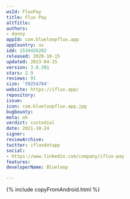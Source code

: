 ```yaml
---
wsId: FluxPay
title: Flux Pay
altTitle: 
authors:
- danny
appId: com.blueloopflux.app
appCountry: us
idd: 1534426282
released: 2020-10-15
updated: 2023-04-15
version: 3.0.391
stars: 2.9
reviews: 91
size: '59254784'
website: https://iflux.app/
repository: 
issue: 
icon: com.blueloopflux.app.jpg
bugbounty: 
meta: ok
verdict: custodial
date: 2021-10-24
signer: 
reviewArchive: 
twitter: ifluxdotapp
social:
- https://www.linkedin.com/company/iflux-pay
features: 
developerName: Blueloop

---
```


{% include copyFromAndroid.html %}
